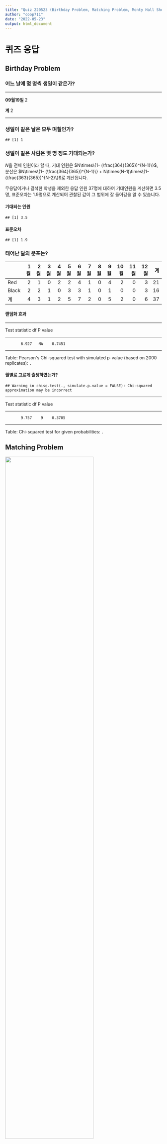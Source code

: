 ```yaml
---
title: "Quiz 220523 (Birthday Problem, Matching Problem, Monty Hall Show)"
author: "coop711"
date: "2022-05-23"
output: html_document
---
```






<!--
## Red, Black을 잘못 표시한 사람들

랜덤화출석부에 있는 Red, Black 과 실제 구글예습퀴즈에 올린 Red, Black 이 다른 사람들이 있어서 파악해 보았습니다. 랜덤화 효과는 여기서도 작동하고 있는 걸 알 수 있습니다. Red를 Black 이라고 한 사람의 수효(8명)과 Black을 Red 라고 한 사람의 수효(7명)이 비슷합니다 group 을 잘못 기억하고 있는 사람들의 수효조차 Red, Black 에 비슷하게 나뉘었습니다. 굳이 학번까지 올린 이유는 그 다음 구글예습퀴즈부터라도 제대로 올려주길 바라서입니다.


-->



# 퀴즈 응답

## Birthday Problem

<!--
### 생일이 같은 사람


----------------------------
      학번       생일   그룹
---------- ---------- ------
  20193231   09월19일    Red

  20193249   09월19일    Red
----------------------------
-->

### 어느 날에 몇 명씩 생일이 같은가?


-------------- ---
**09월19일**     2

**계**           2
-------------- ---

### 생일이 같은 날은 모두 며칠인가?


```
## [1] 1
```

### 생일이 같은 사람은 몇 명 정도 기대되는가?



$N$을 전체 인원이라 할 때, 기대 인원은 $N\times\{1- (\frac{364}{365})^{N-1}\}$, 
분산은 $N\times\{1- (\frac{364}{365})^{N-1}\} + N\times(N-1)\times\{1-(\frac{363}{365})^{N-2}\}$로 계산됩니다.

무응답이거나 결석한 학생을 제외한 응답 인원 37명에 대하여 기대인원을 계산하면 3.5명,
표준오차는 1.9명으로 계산되어 관찰된 값이 그 범위에 잘 들어감을 알 수 있습니다.

#### 기대되는 인원


```
## [1] 3.5
```

#### 표준오차


```
## [1] 1.9
```

### 태어난 달의 분포는?


|      | 1월| 2월| 3월| 4월| 5월| 6월| 7월| 8월| 9월| 10월| 11월| 12월| 계|
|:-----|---:|---:|---:|---:|---:|---:|---:|---:|---:|----:|----:|----:|--:|
|Red   |   2|   1|   0|   2|   2|   4|   1|   0|   4|    2|    0|    3| 21|
|Black |   2|   2|   1|   0|   3|   3|   1|   0|   1|    0|    0|    3| 16|
|계    |   4|   3|   1|   2|   5|   7|   2|   0|   5|    2|    0|    6| 37|

#### 랜덤화 효과 


-------------------------------
  Test statistic   df   P value
---------------- ---- ---------
           6.927   NA    0.7451
-------------------------------

Table: Pearson's Chi-squared test with simulated p-value
	 (based on 2000 replicates): `.`

#### 월별로 고르게 출생하였는가?


```
## Warning in chisq.test(., simulate.p.value = FALSE): Chi-squared approximation may be incorrect
```


-------------------------------
  Test statistic   df   P value
---------------- ---- ---------
           9.757    9    0.3705
-------------------------------

Table: Chi-squared test for given probabilities: `.`

## Matching Problem

<img src="../pics/Quiz171115_Q2.png" width="75%" />

### 정답갯수의 분포


|      | 0개| 1개| 2개| 4개| 계|
|:-----|---:|---:|---:|---:|--:|
|Red   |   5|  11|   3|   2| 21|
|Black |   4|   8|   3|   1| 16|
|계    |   9|  19|   6|   3| 37|

### Observed vs Expected

랜덤하게 골랐다면, 각각의 확률은 9/24, 8/24, 6/24, 1/24임. 응답인원 37명을 각 확률에 곱해보면 이론적으로 기대되는 인원이 계산됩니다. 확률분포로부터 기대하는 값과 관찰된 값이 벗어나는 것을 관찰할 수 있습니다. 인터넷 검색금지를 일부만 지킨 것 같습니다. 지지난 학기와 비교해 보십시요.
한 가지, 기대값과 표준편차가 다 1이라고 해서 1개 맞추는 사람들이 가장 많은 게 아닙니다.


|           | 0개  | 1개  | 2개  | 4개 |  계  |
|:----------|:----:|:----:|:----:|:---:|:----:|
|Observed   | 9.0  | 19.0 | 6.0  | 3.0 | 37.0 |
|Expected   | 13.9 | 12.3 | 9.2  | 1.5 | 37.0 |
|Difference | -4.9 | 6.7  | -3.2 | 1.5 | 0.0  |

### 카이제곱 테스트


```
## Warning in chisq.test(., p = c(9, 8, 6, 1)/24, simulate.p.value = FALSE): Chi-squared approximation may be incorrect
```


---------------------------------
  Test statistic   df     P value
---------------- ---- -----------
           7.838    3   0.04948 *
---------------------------------

Table: Chi-squared test for given probabilities: `.`

## 직관과 어긋나는 용어

### 연비

<img src="../pics/Quiz191120_Q3.png" width="75%" />

1,200 킬로미터룰 주행한다고 해 봅시다. '가'는 120리터에서 100리터로 20리터를 절감하고, '나'는 40리터에서 30리터 10리터를 절감하게 됩니다. 따라서 '가'운전자가 이전보다 더 절감합니다. 연비라는 용어가 주는 직관과는 잘 맞지 않다는 것을 여러분의 응답에서 잘 알 수 있습니다. 연비 높은 차량으로 바꾸는 것이 더 절감할 것이라는 응답이 무려 60%에 가깝습니다. 악마는 디테일에 있습니다. 

### 집계


|      | 연비 10 => 12| 연비 30 => 40| 계|
|:-----|-------------:|-------------:|--:|
|Red   |             3|            18| 21|
|Black |             7|             9| 16|
|계    |            10|            27| 37|


-------------------------------
  Test statistic   df   P value
---------------- ---- ---------
          0.6757   NA     0.512
-------------------------------

Table: Chi-squared test for given probabilities with simulated p-value
	 (based on 20000 replicates): `.`

### % 비교.  


| 연비 10 => 12 | 연비 30 => 40 |  계   |
|:-------------:|:-------------:|:-----:|
|     27.0      |     73.0      | 100.0 |

# Monty Hall 문제

## 문항 배열 효과?

### Red

<img src="../pics/Quiz171106_04_red.png" width="75%" />

### Black

<img src="../pics/Quiz171106_04_black.png" width="75%" />

염소가 들어있는 문을 보여줌으로써 다른 문에 자동차가 들어 있을 확률은 2/3로 늘어나므로 바꾸는 것이 적절한 판단임. Red와 Black의 차이는 "바꾼다"와 "고수한다"의 순서를 바꾼 것으로 "바꾼다"를 앞에 놓은 Black 집단에서 바꾼다는 응답이 다소 높게 나왔으나 통계적으로 유의한 수준은 아님.

### 집계


------------------------------------
&nbsp;        고수한다   바꾼다   계
----------- ---------- -------- ----
**Red**              9       12   21

**Black**            6       10   16

**계**              15       22   37
------------------------------------


-------------------------------
  Test statistic   df   P value
---------------- ---- ---------
       1.216e-31    1         1
-------------------------------

Table: Pearson's Chi-squared test with Yates' continuity correction: `.`

### % 비교.  


---------------------------------------
&nbsp;        고수한다   바꾼다      계
----------- ---------- -------- -------
**Red**           42.9     57.1   100.0

**Black**         37.5     62.5   100.0
---------------------------------------

### 합산(%)


------------------------------------
&nbsp;     고수한다   바꾼다      계
-------- ---------- -------- -------
**계**         40.5     59.5   100.0
------------------------------------


